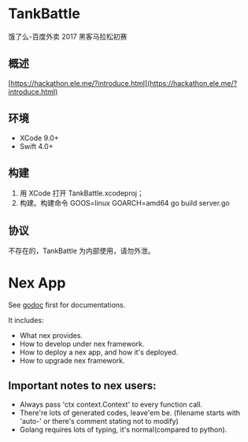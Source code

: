 # TankBattle

饿了么-百度外卖 2017 黑客马拉松初赛

## 概述

[https://hackathon.ele.me/?introduce.html](https://hackathon.ele.me/?introduce.html)

## 环境

- XCode 9.0+
- Swift 4.0+

## 构建

1. 用 XCode 打开 TankBattle.xcodeproj；
2. 构建。构建命令 GOOS=linux GOARCH=amd64 go build server.go

## 协议

不存在的，TankBattle 为内部使用，请勿外泄。


# Nex App

See [godoc](https://godoc.elenet.me/github.com/eleme/nex) first for documentations.

It includes:

* What nex provides.
* How to develop under nex framework.
* How to deploy a nex app, and how it's deployed.
* How to upgrade nex framework.

## Important notes to nex users:

* Always pass 'ctx context.Context' to every function call.
* There're lots of generated codes, leave'em be. (filename starts with 'auto-' or there's comment stating not to modify)
* Golang requires lots of typing, it's normal(compared to python).
